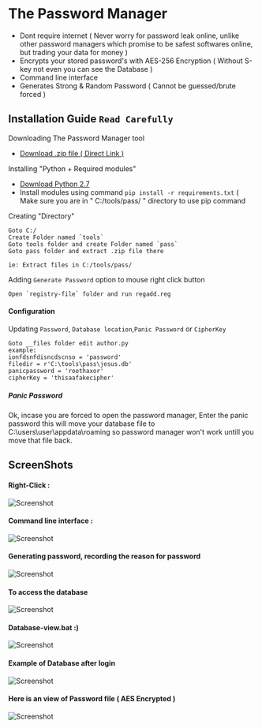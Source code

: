 # The Password Manager
 * Dont require internet ( Never worry for password leak online, unlike other password managers which promise to be safest softwares online, but trading your data for money ) 
 * Encrypts your stored password's with AES-256 Encryption ( Without S-key not even you can see the Database )
 * Command line interface
 * Generates Strong & Random Password ( Cannot be guessed/brute forced )

## Installation Guide `Read Carefully`
Downloading The Password Manager tool
* [Download .zip file ( Direct Link )](https://codeload.github.com/roothaxor/The-Password-Manager/zip/master)

Installing "Python + Required modules"

* [Download Python 2.7](https://www.python.org/downloads/windows/)
* Install modules using command `pip install -r requirements.txt` ( Make sure you are in " C:/tools/pass/ " directory to use pip command

Creating "Directory"

```
Goto C:/
Create Folder named `tools`
Goto tools folder and create Folder named `pass`
Goto pass folder and extract .zip file there

ie: Extract files in C:/tools/pass/
```
Adding `Generate Password` option to mouse right click button

``` 
Open `registry-file` folder and run regadd.reg
```
#### Configuration
Updating `Password`, `Database location`,`Panic Password` or `CipherKey` 
```
Goto __files folder edit author.py
example:
ionfdsnfdisncdscnso = 'password'
filedir = r'C:\tools\pass\jesus.db' 
panicpassword = 'roothaxor'
cipherKey = 'thisaafakecipher'
```
##### Panic Password

Ok, incase you are forced to open the password manager, Enter the panic password
this will move your database file to C:\users\user\appdata\roaming
so password manager won't work untill you move that file back.

## ScreenShots
#### Right-Click :
![Screenshot](https://raw.githubusercontent.com/roothaxor/The-Password-Manager/master/Screenshots/screenshot_1.png)
#### Command line interface :
![Screenshot](https://raw.githubusercontent.com/roothaxor/The-Password-Manager/master/Screenshots/Screenshot_2.png)
#### Generating password, recording the reason for password
![Screenshot](https://raw.githubusercontent.com/roothaxor/The-Password-Manager/master/Screenshots/Screenshot_3.png)
#### To access the database
![Screenshot](https://raw.githubusercontent.com/roothaxor/The-Password-Manager/master/Screenshots/Screenshot_4.png)
#### Database-view.bat :)
![Screenshot](https://raw.githubusercontent.com/roothaxor/The-Password-Manager/master/Screenshots/Screenshot_5.png)
#### Example of Database after login
![Screenshot](https://raw.githubusercontent.com/roothaxor/The-Password-Manager/master/Screenshots/Screenshot_6.png)
#### Here is an view of Password file ( AES Encrypted )
![Screenshot](https://raw.githubusercontent.com/roothaxor/The-Password-Manager/master/Screenshots/Screenshot_7.png)
